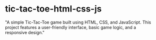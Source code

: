 # tic-tac-toe-html-css-js
"A simple Tic-Tac-Toe game built using HTML, CSS, and JavaScript. This project features a user-friendly interface, basic game logic, and a responsive design."
